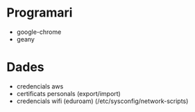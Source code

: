 # Programari
- google-chrome
- geany


# Dades
- credencials aws
- certificats personals (export/import)
- credencials wifi (eduroam) (/etc/sysconfig/network-scripts)

